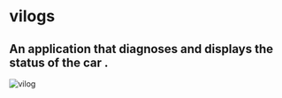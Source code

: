 # vilogs

## An application that diagnoses and displays the status of the car .
![vilog](https://user-images.githubusercontent.com/80629705/189696478-997e4a76-8f71-4220-8cc9-9b2fc2771b1e.jpg)
